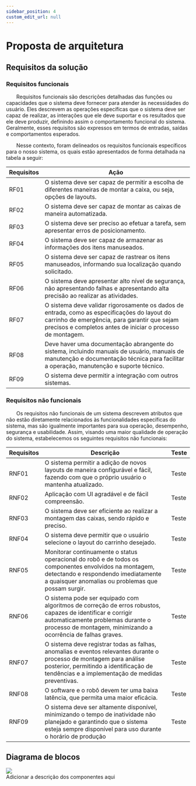 ```yaml
---
sidebar_position: 4
custom_edit_url: null
---
```


# Proposta de arquitetura

## Requisitos da solução

### Requisitos funcionais
&emsp;&emsp;Requisitos funcionais são descrições detalhadas das funções ou capacidades que o sistema deve fornecer para atender às necessidades do usuário. Eles descrevem as operações específicas que o sistema deve ser capaz de realizar, as interações que ele deve suportar e os resultados que ele deve produzir, definindo assim o comportamento funcional do sistema. Geralmente, esses requisitos são expressos em termos de entradas, saídas e comportamentos esperados.

&emsp;&emsp;Nesse contexto, foram delineados os requisitos funcionais específicos para o nosso sistema, os quais estão apresentados de forma detalhada na tabela a seguir:

| Requisitos | Ação |
| --- | --- |
| RF01 | O sistema deve ser capaz de permitir a escolha de diferentes maneiras de montar a caixa, ou seja, opções de layouts. |
| RF02 | O sistema deve ser capaz de montar as caixas de maneira automatizada. |
| RF03 | O sistema deve ser preciso ao efetuar a tarefa, sem apresentar erros de posicionamento. |
| RF04 | O sistema deve ser capaz de armazenar as informações dos itens manuseados. |
| RF05 | O sistema deve ser capaz de rastrear os itens manuseados, informando sua localização quando solicitado. |
| RF06 | O sistema deve apresentar alto nível de segurança, não apresentando falhas e apresentando alta precisão ao realizar as atividades. |
| RF07 | O sistema deve validar rigorosamente os dados de entrada, como as especificações do layout do carrinho de emergência, para garantir que sejam precisos e completos antes de iniciar o processo de montagem. |
| RF08 | Deve haver uma documentação abrangente do sistema, incluindo manuais de usuário, manuais de manutenção e documentação técnica para facilitar a operação, manutenção e suporte técnico. |
| RF09 | O sistema deve permitir a integração com outros sistemas. |

### Requisitos não funcionais

&emsp;&emsp;Os requisitos não funcionais de um sistema descrevem atributos que não estão diretamente relacionados às funcionalidades específicas do sistema, mas são igualmente importantes para sua operação, desempenho, segurança e usabilidade. Assim, visando uma maior qualidade de operação do sistema, estabelecemos os seguintes requisitos não funcionais: 

| Requisitos | Descrição | Teste |
| --- | --- | --- |
| RNF01 | O sistema permitir a adição de novos layouts de maneira configurável e fácil, fazendo com que o próprio usuário o mantenha atualizado. | Teste |
| RNF02 | Aplicação com UI agradável e de fácil compreensão. | Teste |
| RNF03 | O sistema deve ser eficiente ao realizar a montagem das caixas, sendo rápido e preciso. | Teste |
| RNF04 | O sistema deve permitir que o usuário selecione o layout do carrinho desejado. | Teste |
| RNF05 | Monitorar continuamente o status operacional do robô e de todos os componentes envolvidos na montagem, detectando e respondendo imediatamente a quaisquer anomalias ou problemas que possam surgir. | Teste |
| RNF06 | O sistema pode ser equipado com algoritmos de correção de erros robustos, capazes de identificar e corrigir automaticamente problemas durante o processo de montagem, minimizando a ocorrência de falhas graves. | Teste |
| RNF07 | O sistema deve registrar todas as falhas, anomalias e eventos relevantes durante o processo de montagem para análise posterior, permitindo a identificação de tendências e a implementação de medidas preventivas. | Teste |
| RNF08 | O software e o robô devem ter uma baixa latência, que permita uma maior eficácia. | Teste |
| RNF09 | O sistema deve ser altamente disponível, minimizando o tempo de inatividade não planejado e garantindo que o sistema esteja sempre disponível para uso durante o horário de produção | Teste |

## Diagrama de blocos
<div style={{margin:25}}>
    <div style={{textAlign: 'center'}}>
        <img src="/img/diagrama_blocos.png" style={{width: 300}}/>
        <br/>
    </div>
</div>
Adicionar a descrição dos componentes aqui

##